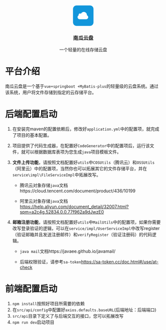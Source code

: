 <p align="center">
<img src=".\logo.png" style="zoom:33%;" />
</p>
<h3 align="center">南瓜云盘</h3>
<p align="center">一个轻量的在线存储云盘</p>

# 平台介绍
南瓜云盘是一个基于`vue+springboot +MyBatis-plus`的轻量级的云盘系统。通过该系统，用户将文件存储到指定的云存储平台。

# 后端配置启动

1. 在安装完maven的配置依赖后，修改好`application.yml`中的配置项，就完成了项目的基本配置。

2. 项目提供了代码生成器，在配置好`CodeGenerator`中的配置项后，运行该文件，就可以根据数据库表项为您生成`java`项目模板文件。

3. **文件上传功能**，请按照文档配置好`utils`中`COSUtils`（腾讯云）和`OSSUtils`（阿里云）中的配置项，当然你也可以拓展其它的文件存储平台，并在`service\impl\FileServiceImpl`中拓展改写。

   - 腾讯云对象存储`java`文档https://cloud.tencent.com/document/product/436/10199

   - 阿里云对象存储`java`文档 https://help.aliyun.com/document_detail/32007.html?spm=a2c4g.52834.0.0.77f962a9dJwzE0

4. **邮箱注册功能**，请按照文档配置好`utils`中`MailUtils`中的配置项，如果你需要改写登录验证的逻辑，可以在`service/impl/UserServiceImpl`中改写register（验证邮箱并且发送注册邮件）和`verifyRegister`（验证注册码）的代码逻辑。

   - `java mail`文档https://javaee.github.io/javamail/

   - 后端权限验证，请参考`sa-token`https://sa-token.cc/doc.html#/use/at-check



# 前端配置启动

1. `npm install`按照好项目所需要的依赖
2. 在`src/api/config`中配置好`axios.defaults.baseURL`(后端地址：后端端口)
3. `src/api`目录下定义了与后端交互的接口，您可以拓展改写
4. `npm run dev`启动项目





